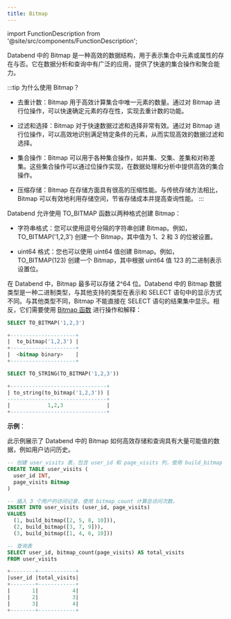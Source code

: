 ```yaml
---
title: Bitmap
---
```

import FunctionDescription from '@site/src/components/FunctionDescription';

<FunctionDescription description="Introduced: v1.1.45"/>

Databend 中的 Bitmap 是一种高效的数据结构，用于表示集合中元素或属性的存在与否。它在数据分析和查询中有广泛的应用，提供了快速的集合操作和聚合能力。

:::tip 为什么使用 Bitmap？

- 去重计数：Bitmap 用于高效计算集合中唯一元素的数量。通过对 Bitmap 进行位操作，可以快速确定元素的存在性，实现去重计数的功能。

- 过滤和选择：Bitmap 对于快速数据过滤和选择非常有效。通过对 Bitmap 进行位操作，可以高效地识别满足特定条件的元素，从而实现高效的数据过滤和选择。

- 集合操作：Bitmap 可以用于各种集合操作，如并集、交集、差集和对称差集。这些集合操作可以通过位操作实现，在数据处理和分析中提供高效的集合操作。

- 压缩存储：Bitmap 在存储方面具有很高的压缩性能。与传统存储方法相比，Bitmap 可以有效地利用存储空间，节省存储成本并提高查询性能。
:::

Databend 允许使用 TO_BITMAP 函数以两种格式创建 Bitmap：

- 字符串格式：您可以使用逗号分隔的字符串创建 Bitmap。例如，TO_BITMAP('1,2,3') 创建一个 Bitmap，其中值为 1、2 和 3 的位被设置。

- uint64 格式：您也可以使用 uint64 值创建 Bitmap。例如，TO_BITMAP(123) 创建一个 Bitmap，其中根据 uint64 值 123 的二进制表示设置位。

在 Databend 中，Bitmap 最多可以存储 2^64 位。Databend 中的 Bitmap 数据类型是一种二进制类型，与其他支持的类型在表示和 SELECT 语句中的显示方式不同。与其他类型不同，Bitmap 不能直接在 SELECT 语句的结果集中显示。相反，它们需要使用 [Bitmap 函数](../../20-sql-functions/01-bitmap-functions/index.md) 进行操作和解释：

```sql
SELECT TO_BITMAP('1,2,3')

+---------------------+
|  to_bitmap('1,2,3') |
+---------------------+
|  <bitmap binary>    |
+---------------------+

SELECT TO_STRING(TO_BITMAP('1,2,3'))

+-------------------------------+
| to_string(to_bitmap('1,2,3')) |
--------------------------------+
|            1,2,3              |
+-------------------------------+
```

**示例**：

此示例展示了 Databend 中的 Bitmap 如何高效存储和查询具有大量可能值的数据，例如用户访问历史。

```sql
-- 创建 user_visits 表，包含 user_id 和 page_visits 列，使用 build_bitmap 表示 page_visits。
CREATE TABLE user_visits (
  user_id INT,
  page_visits Bitmap
)

-- 插入 3 个用户的访问记录，使用 bitmap_count 计算总访问次数。
INSERT INTO user_visits (user_id, page_visits)
VALUES
  (1, build_bitmap([2, 5, 8, 10])),
  (2, build_bitmap([3, 7, 9])),
  (3, build_bitmap([1, 4, 6, 10]))

-- 查询表
SELECT user_id, bitmap_count(page_visits) AS total_visits
FROM user_visits

+--------+------------+
|user_id |total_visits|
+--------+------------+
|       1|           4|
|       2|           3|
|       3|           4|
+--------+------------+
```